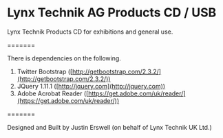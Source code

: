 Lynx Technik AG Products CD / USB
=======

Lynx Technik Products CD for exhibitions and general use.

=======

There is dependencies on the following.

1. Twitter Bootstrap ([http://getbootstrap.com/2.3.2/](http://getbootstrap.com/2.3.2/))
2. JQuery 1.11.1 ([http://jquery.com](http://jquery.com))
3. Adobe Acrobat Reader ([https://get.adobe.com/uk/reader/](https://get.adobe.com/uk/reader/))

=======

Designed and Built by Justin Erswell (on behalf of Lynx Technik UK Ltd.)

